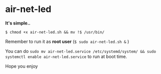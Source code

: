# air-net-led
**It's simple..**

`$ chmod +x air-net-led.sh && mv !$ /usr/bin/`

Remember to run it as **root user** (`$ sudo air-net-led.sh &` )

You can do `sudo mv air-net-led.service /etc/systemd/system/ && sudo systemctl enable air-net-led.service`
to run at boot time.

Hope you enjoy
